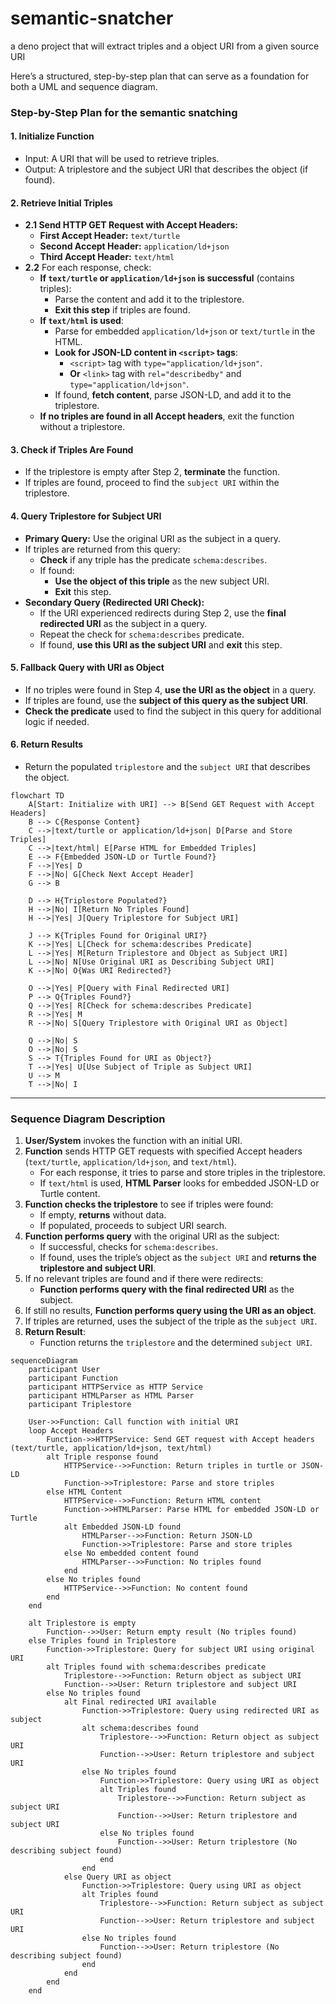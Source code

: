 # semantic-snatcher

a deno project that will extract triples and a object URI from a given source URI

Here’s a structured, step-by-step plan that can serve as a foundation for both a UML and sequence diagram.

### Step-by-Step Plan for the semantic snatching

#### 1. **Initialize Function**

- Input: A URI that will be used to retrieve triples.
- Output: A triplestore and the subject URI that describes the object (if found).

#### 2. **Retrieve Initial Triples**

- **2.1 Send HTTP GET Request with Accept Headers:**
  - **First Accept Header:** `text/turtle`
  - **Second Accept Header:** `application/ld+json`
  - **Third Accept Header:** `text/html`
- **2.2** For each response, check:
  - **If `text/turtle` or `application/ld+json` is successful** (contains triples):
    - Parse the content and add it to the triplestore.
    - **Exit this step** if triples are found.
  - **If `text/html` is used**:
    - Parse for embedded `application/ld+json` or `text/turtle` in the HTML.
    - **Look for JSON-LD content in `<script>` tags**:
      - `<script>` tag with `type="application/ld+json"`.
      - **Or** `<link>` tag with `rel="describedby"` and `type="application/ld+json"`.
    - If found, **fetch content**, parse JSON-LD, and add it to the triplestore.
  - **If no triples are found in all Accept headers**, exit the function without a triplestore.

#### 3. **Check if Triples Are Found**

- If the triplestore is empty after Step 2, **terminate** the function.
- If triples are found, proceed to find the `subject URI` within the triplestore.

#### 4. **Query Triplestore for Subject URI**

- **Primary Query:** Use the original URI as the subject in a query.
- If triples are returned from this query:
  - **Check** if any triple has the predicate `schema:describes`.
  - If found:
    - **Use the object of this triple** as the new subject URI.
    - **Exit** this step.
- **Secondary Query (Redirected URI Check):**
  - If the URI experienced redirects during Step 2, use the **final redirected URI** as the subject in a query.
  - Repeat the check for `schema:describes` predicate.
  - If found, **use this URI as the subject URI** and **exit** this step.

#### 5. **Fallback Query with URI as Object**

- If no triples were found in Step 4, **use the URI as the object** in a query.
- If triples are found, use the **subject of this query as the subject URI**.
- **Check the predicate** used to find the subject in this query for additional logic if needed.

#### 6. **Return Results**

- Return the populated `triplestore` and the `subject URI` that describes the object.

```mermaid
flowchart TD
    A[Start: Initialize with URI] --> B[Send GET Request with Accept Headers]
    B --> C{Response Content}
    C -->|text/turtle or application/ld+json| D[Parse and Store Triples]
    C -->|text/html| E[Parse HTML for Embedded Triples]
    E --> F{Embedded JSON-LD or Turtle Found?}
    F -->|Yes| D
    F -->|No| G[Check Next Accept Header]
    G --> B

    D --> H{Triplestore Populated?}
    H -->|No| I[Return No Triples Found]
    H -->|Yes| J[Query Triplestore for Subject URI]

    J --> K{Triples Found for Original URI?}
    K -->|Yes| L[Check for schema:describes Predicate]
    L -->|Yes| M[Return Triplestore and Object as Subject URI]
    L -->|No| N[Use Original URI as Describing Subject URI]
    K -->|No| O{Was URI Redirected?}

    O -->|Yes| P[Query with Final Redirected URI]
    P --> Q{Triples Found?}
    Q -->|Yes| R[Check for schema:describes Predicate]
    R -->|Yes| M
    R -->|No| S[Query Triplestore with Original URI as Object]

    Q -->|No| S
    O -->|No| S
    S --> T{Triples Found for URI as Object?}
    T -->|Yes| U[Use Subject of Triple as Subject URI]
    U --> M
    T -->|No| I

```

---

### Sequence Diagram Description

1. **User/System** invokes the function with an initial URI.
2. **Function** sends HTTP GET requests with specified Accept headers (`text/turtle`, `application/ld+json`, and `text/html`).
   - For each response, it tries to parse and store triples in the triplestore.
   - If `text/html` is used, **HTML Parser** looks for embedded JSON-LD or Turtle content.
3. **Function checks the triplestore** to see if triples were found:
   - If empty, **returns** without data.
   - If populated, proceeds to subject URI search.
4. **Function performs query** with the original URI as the subject:
   - If successful, checks for `schema:describes`.
   - If found, uses the triple’s object as the `subject URI` and **returns the triplestore and subject URI**.
5. If no relevant triples are found and if there were redirects:
   - **Function performs query with the final redirected URI** as the subject.
6. If still no results, **Function performs query using the URI as an object**.
7. If triples are returned, uses the subject of the triple as the `subject URI`.
8. **Return Result**:
   - Function returns the `triplestore` and the determined `subject URI`.

```mermaid
sequenceDiagram
    participant User
    participant Function
    participant HTTPService as HTTP Service
    participant HTMLParser as HTML Parser
    participant Triplestore

    User->>Function: Call function with initial URI
    loop Accept Headers
        Function->>HTTPService: Send GET request with Accept headers (text/turtle, application/ld+json, text/html)
        alt Triple response found
            HTTPService-->>Function: Return triples in turtle or JSON-LD
            Function->>Triplestore: Parse and store triples
        else HTML Content
            HTTPService-->>Function: Return HTML content
            Function->>HTMLParser: Parse HTML for embedded JSON-LD or Turtle
            alt Embedded JSON-LD found
                HTMLParser-->>Function: Return JSON-LD
                Function->>Triplestore: Parse and store triples
            else No embedded content found
                HTMLParser-->>Function: No triples found
            end
        else No triples found
            HTTPService-->>Function: No content found
        end
    end

    alt Triplestore is empty
        Function-->>User: Return empty result (No triples found)
    else Triples found in Triplestore
        Function->>Triplestore: Query for subject URI using original URI
        alt Triples found with schema:describes predicate
            Triplestore-->>Function: Return object as subject URI
            Function-->>User: Return triplestore and subject URI
        else No triples found
            alt Final redirected URI available
                Function->>Triplestore: Query using redirected URI as subject
                alt schema:describes found
                    Triplestore-->>Function: Return object as subject URI
                    Function-->>User: Return triplestore and subject URI
                else No triples found
                    Function->>Triplestore: Query using URI as object
                    alt Triples found
                        Triplestore-->>Function: Return subject as subject URI
                        Function-->>User: Return triplestore and subject URI
                    else No triples found
                        Function-->>User: Return triplestore (No describing subject found)
                    end
                end
            else Query URI as object
                Function->>Triplestore: Query using URI as object
                alt Triples found
                    Triplestore-->>Function: Return subject as subject URI
                    Function-->>User: Return triplestore and subject URI
                else No triples found
                    Function-->>User: Return triplestore (No describing subject found)
                end
            end
        end
    end
```
